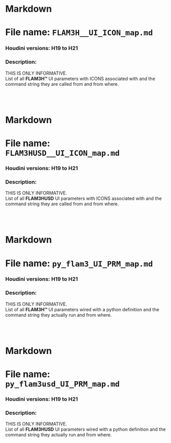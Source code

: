 # Markdown
# File name:    `FLAM3H__UI_ICON_map.md`
### Houdini versions: H19 to H21
### Description:
THIS IS ONLY INFORMATIVE.</br>
List of all **FLAM3H™** UI parameters with ICONS associated with and the command string they are called from and from where.

<br>
<br>

# Markdown
# File name:    `FLAM3HUSD__UI_ICON_map.md`
### Houdini versions: H19 to H21
### Description:
THIS IS ONLY INFORMATIVE.</br>
List of all **FLAM3HUSD** UI parameters with ICONS associated with and the command string they are called from and from where.

<br>
<br>

# Markdown
# File name:    `py_flam3_UI_PRM_map.md`
### Houdini versions: H19 to H21
### Description:
THIS IS ONLY INFORMATIVE.</br>
List of all **FLAM3H™** UI parameters wired with a python definition and the command string they actually run and from where.

<br>
<br>

# Markdown
# File name:    `py_flam3usd_UI_PRM_map.md`
### Houdini versions: H19 to H21
### Description:
THIS IS ONLY INFORMATIVE.</br>
List of all **FLAM3HUSD** UI parameters wired with a python definition and the command string they actually run and from where.